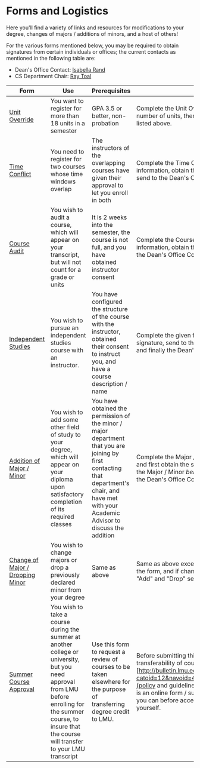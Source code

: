 # Forms and Logistics

Here you'll find a variety of links and resources for modifications to your degree, changes of majors / additions of minors, and a host of others!

For the various forms mentioned below, you may be required to obtain signatures from certain individuals or offices; the current contacts as mentioned in the following table are:

- Dean's Office Contact: [Isabella Rand](mailto:Isabella.Rand@lmu.edu)
- CS Department Chair: [Ray Toal](mailto:Ray.Toal@lmu.edu)

| Form | Use | Prerequisites | What to Do |
|------|-----|---------------|------------|
| [Unit Override](https://registrar.lmu.edu/media/lmuacademics/officeoftheregistrar/documents/forms/Registration%20Adjustment%20rr.pdf) | You want to register for more than 18 units in a semester | GPA 3.5 or better, non-probation | Complete the Unit Override section with the desired number of units, then send to the Dean's Office Contact listed above. |
| [Time Conflict](https://registrar.lmu.edu/media/lmuacademics/officeoftheregistrar/documents/forms/Registration%20Adjustment%20rr.pdf) | You need to register for two courses whose time windows overlap | The instructors of the overlapping courses have given their approval to let you enroll in both | Complete the Time Conflict section with the course information, obtain the signatures of each instructor, then send to the Dean's Office Contact listed above. |
| [Course Audit](https://registrar.lmu.edu/media/lmuacademics/officeoftheregistrar/documents/forms/Registration%20Adjustment%20rr.pdf) | You wish to audit a course, which will appear on your transcript, but will not count for a grade or units | It is 2 weeks into the semester, the course is not full, and you have obtained instructor consent | Complete the Course Audit section with the course information, obtain the instructor's signature, then send to the Dean's Office Contact listed above. |
| [Independent Studies](https://registrar.lmu.edu/media/lmuacademics/officeoftheregistrar/documents/forms/Independent%20and%20Tutorial%20Studies%20r.pdf) | You wish to pursue an independent studies course with an instructor. | You have configured the structure of the course with the instructor, obtained their consent to instruct you, and have a course description / name | Complete the given form with the instructor, obtain their signature, send to the CS Department Chair for signature, and finally the Dean's Office Contact. |
| [Addition of Major / Minor](https://registrar.lmu.edu/media/lmuacademics/officeoftheregistrar/documents/forms/Change%20of%20Program%20r.pdf) | You wish to add some other field of study to your degree, which will appear on your diploma upon satisfactory completion of its required classes | You have obtained the permission of the minor / major department that you are joining by first contacting that department's chair, and have met with your Academic Advisor to discuss the addition | Complete the Major / Minor addition sections as relevant, and first obtain the signature of the Department Chair of the Major / Minor *being added*. Then, if required, send to the Dean's Office Contact above. |
| [Change of Major / Dropping Minor](https://registrar.lmu.edu/media/lmuacademics/officeoftheregistrar/documents/forms/Change%20of%20Program%20r.pdf) | You wish to change majors or drop a previously declared minor from your degree | Same as above | Same as above except you complete the "Drop" section of the form, and if changing majors, must complete both "Add" and "Drop" sections. |
| [Summer Course Approval](https://registrar.lmu.edu/forms/transfercoursereview/#d.en.285696) | You wish to take a course during the summer at another college or university, but you need approval from LMU before enrolling for the summer course, to insure that the course will transfer to your LMU transcript | Use this form to request a review of courses to be taken elsewhere for the purpose of transferring degree credit to LMU. | Before submitting this form, know the policies concerning transferability of courses to LMUgiven in [http://bulletin.lmu.edu/content.php?catoid=12&navoid=493#Transfer_Credit_and_Articulation](policy and guidelines) in the University Bulletin. Also, this is an online form / submission so get as much detail as you can before accessing the form to make it easy on yourself. | 
